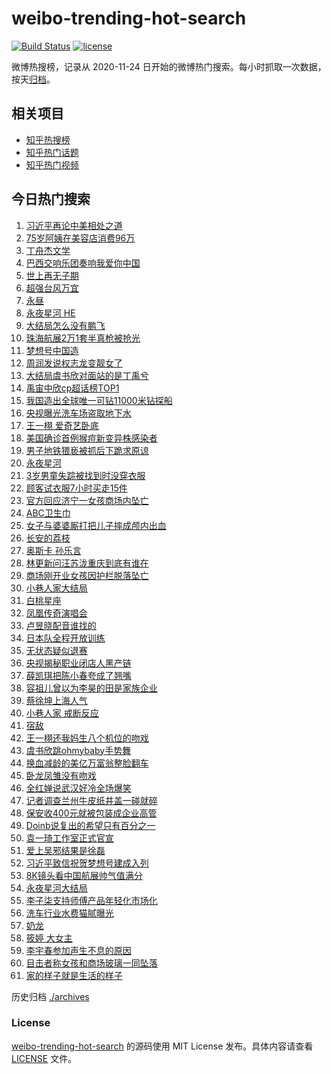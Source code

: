# weibo-trending-hot-search

[![Build Status](https://github.com/justjavac/weibo-trending-hot-search/workflows/ci/badge.svg?branch=master)](https://github.com/justjavac/weibo-trending-hot-search/actions)
[![license](https://img.shields.io/github/license/justjavac/weibo-trending-hot-search)](https://github.com/justjavac/weibo-trending-hot-search/blob/master/LICENSE)

微博热搜榜，记录从 2020-11-24 日开始的微博热门搜索。每小时抓取一次数据，按天[归档](./archives)。

## 相关项目

- [知乎热搜榜](https://github.com/justjavac/zhihu-trending-top-search)
- [知乎热门话题](https://github.com/justjavac/zhihu-trending-hot-questions)
- [知乎热门视频](https://github.com/justjavac/zhihu-trending-hot-video)

## 今日热门搜索

<!-- BEGIN -->
<!-- 最后更新时间 Mon Nov 18 2024 01:15:49 GMT+0800 (China Standard Time) -->

1. [习近平再论中美相处之道](https://s.weibo.com//weibo?q=%23%E4%B9%A0%E8%BF%91%E5%B9%B3%E5%86%8D%E8%AE%BA%E4%B8%AD%E7%BE%8E%E7%9B%B8%E5%A4%84%E4%B9%8B%E9%81%93%23&Refer=new_time)
1. [75岁阿姨在美容店消费96万](https://s.weibo.com//weibo?q=%2375%E5%B2%81%E9%98%BF%E5%A7%A8%E5%9C%A8%E7%BE%8E%E5%AE%B9%E5%BA%97%E6%B6%88%E8%B4%B996%E4%B8%87%23&t=31&band_rank=4&Refer=top)
1. [丁舟杰文学](https://s.weibo.com//weibo?q=%E4%B8%81%E8%88%9F%E6%9D%B0%E6%96%87%E5%AD%A6&t=31&band_rank=5&Refer=top)
1. [巴西交响乐团奏响我爱你中国](https://s.weibo.com//weibo?q=%23%E5%B7%B4%E8%A5%BF%E4%BA%A4%E5%93%8D%E4%B9%90%E5%9B%A2%E5%A5%8F%E5%93%8D%E6%88%91%E7%88%B1%E4%BD%A0%E4%B8%AD%E5%9B%BD%23&t=31&band_rank=3&Refer=top)
1. [世上再无子期](https://s.weibo.com//weibo?q=%E4%B8%96%E4%B8%8A%E5%86%8D%E6%97%A0%E5%AD%90%E6%9C%9F&t=31&band_rank=1&Refer=top)
1. [超强台风万宜](https://s.weibo.com//weibo?q=%23%E8%B6%85%E5%BC%BA%E5%8F%B0%E9%A3%8E%E4%B8%87%E5%AE%9C%23&t=31&band_rank=2&Refer=top)
1. [永昼](https://s.weibo.com//weibo?q=%E6%B0%B8%E6%98%BC&t=31&band_rank=19&Refer=top)
1. [永夜星河 HE](https://s.weibo.com//weibo?q=%E6%B0%B8%E5%A4%9C%E6%98%9F%E6%B2%B3%20HE&t=31&band_rank=7&Refer=top)
1. [大结局怎么没有鹏飞](https://s.weibo.com//weibo?q=%E5%A4%A7%E7%BB%93%E5%B1%80%E6%80%8E%E4%B9%88%E6%B2%A1%E6%9C%89%E9%B9%8F%E9%A3%9E&t=31&band_rank=8&Refer=top)
1. [珠海航展2万1套半真枪被抢光](https://s.weibo.com//weibo?q=%23%E7%8F%A0%E6%B5%B7%E8%88%AA%E5%B1%952%E4%B8%871%E5%A5%97%E5%8D%8A%E7%9C%9F%E6%9E%AA%E8%A2%AB%E6%8A%A2%E5%85%89%23&t=31&band_rank=10&Refer=top)
1. [梦想号中国造](https://s.weibo.com//weibo?q=%23%E6%A2%A6%E6%83%B3%E5%8F%B7%E4%B8%AD%E5%9B%BD%E9%80%A0%23&t=31&band_rank=10&Refer=top)
1. [周润发说权志龙变靓女了](https://s.weibo.com//weibo?q=%23%E5%91%A8%E6%B6%A6%E5%8F%91%E8%AF%B4%E6%9D%83%E5%BF%97%E9%BE%99%E5%8F%98%E9%9D%93%E5%A5%B3%E4%BA%86%23&t=31&band_rank=11&Refer=top)
1. [大结局虞书欣对面站的是丁禹兮](https://s.weibo.com//weibo?q=%23%E5%A4%A7%E7%BB%93%E5%B1%80%E8%99%9E%E4%B9%A6%E6%AC%A3%E5%AF%B9%E9%9D%A2%E7%AB%99%E7%9A%84%E6%98%AF%E4%B8%81%E7%A6%B9%E5%85%AE%23&t=31&band_rank=14&Refer=top)
1. [禹宙中欣cp超话榜TOP1](https://s.weibo.com//weibo?q=%23%E7%A6%B9%E5%AE%99%E4%B8%AD%E6%AC%A3cp%E8%B6%85%E8%AF%9D%E6%A6%9CTOP1%23&t=31&band_rank=12&Refer=top)
1. [我国造出全球唯一可钻11000米钻探船](https://s.weibo.com//weibo?q=%23%E6%88%91%E5%9B%BD%E9%80%A0%E5%87%BA%E5%85%A8%E7%90%83%E5%94%AF%E4%B8%80%E5%8F%AF%E9%92%BB11000%E7%B1%B3%E9%92%BB%E6%8E%A2%E8%88%B9%23&t=31&band_rank=14&Refer=top)
1. [央视曝光洗车场盗取地下水](https://s.weibo.com//weibo?q=%23%E5%A4%AE%E8%A7%86%E6%9B%9D%E5%85%89%E6%B4%97%E8%BD%A6%E5%9C%BA%E7%9B%97%E5%8F%96%E5%9C%B0%E4%B8%8B%E6%B0%B4%23&t=31&band_rank=9&Refer=top)
1. [王一栩 爱奇艺卧底](https://s.weibo.com//weibo?q=%E7%8E%8B%E4%B8%80%E6%A0%A9%20%E7%88%B1%E5%A5%87%E8%89%BA%E5%8D%A7%E5%BA%95&t=31&band_rank=26&Refer=top)
1. [美国确诊首例猴痘新变异株感染者](https://s.weibo.com//weibo?q=%23%E7%BE%8E%E5%9B%BD%E7%A1%AE%E8%AF%8A%E9%A6%96%E4%BE%8B%E7%8C%B4%E7%97%98%E6%96%B0%E5%8F%98%E5%BC%82%E6%A0%AA%E6%84%9F%E6%9F%93%E8%80%85%23&t=31&band_rank=6&Refer=top)
1. [男子地铁猥亵被抓后下跪求原谅](https://s.weibo.com//weibo?q=%23%E7%94%B7%E5%AD%90%E5%9C%B0%E9%93%81%E7%8C%A5%E4%BA%B5%E8%A2%AB%E6%8A%93%E5%90%8E%E4%B8%8B%E8%B7%AA%E6%B1%82%E5%8E%9F%E8%B0%85%23&t=31&band_rank=17&Refer=top)
1. [永夜星河](https://s.weibo.com//weibo?q=%E6%B0%B8%E5%A4%9C%E6%98%9F%E6%B2%B3&t=31&band_rank=19&Refer=top)
1. [3岁男童失踪被找到时没穿衣服](https://s.weibo.com//weibo?q=%233%E5%B2%81%E7%94%B7%E7%AB%A5%E5%A4%B1%E8%B8%AA%E8%A2%AB%E6%89%BE%E5%88%B0%E6%97%B6%E6%B2%A1%E7%A9%BF%E8%A1%A3%E6%9C%8D%23&t=31&band_rank=20&Refer=top)
1. [顾客试衣服7小时买走15件](https://s.weibo.com//weibo?q=%23%E9%A1%BE%E5%AE%A2%E8%AF%95%E8%A1%A3%E6%9C%8D7%E5%B0%8F%E6%97%B6%E4%B9%B0%E8%B5%B015%E4%BB%B6%23&t=31&band_rank=21&Refer=top)
1. [官方回应济宁一女孩商场内坠亡](https://s.weibo.com//weibo?q=%23%E5%AE%98%E6%96%B9%E5%9B%9E%E5%BA%94%E6%B5%8E%E5%AE%81%E4%B8%80%E5%A5%B3%E5%AD%A9%E5%95%86%E5%9C%BA%E5%86%85%E5%9D%A0%E4%BA%A1%23&t=31&band_rank=22&Refer=top)
1. [ABC卫生巾](https://s.weibo.com//weibo?q=ABC%E5%8D%AB%E7%94%9F%E5%B7%BE&t=31&band_rank=24&Refer=top)
1. [女子与婆婆厮打把儿子摔成颅内出血](https://s.weibo.com//weibo?q=%23%E5%A5%B3%E5%AD%90%E4%B8%8E%E5%A9%86%E5%A9%86%E5%8E%AE%E6%89%93%E6%8A%8A%E5%84%BF%E5%AD%90%E6%91%94%E6%88%90%E9%A2%85%E5%86%85%E5%87%BA%E8%A1%80%23&t=31&band_rank=23&Refer=top)
1. [长安的荔枝](https://s.weibo.com//weibo?q=%E9%95%BF%E5%AE%89%E7%9A%84%E8%8D%94%E6%9E%9D&t=31&band_rank=13&Refer=top)
1. [奥斯卡 孙乐言](https://s.weibo.com//weibo?q=%E5%A5%A5%E6%96%AF%E5%8D%A1%20%E5%AD%99%E4%B9%90%E8%A8%80&t=31&band_rank=16&Refer=top)
1. [林更新问汪苏泷重庆到底有谁在](https://s.weibo.com//weibo?q=%23%E6%9E%97%E6%9B%B4%E6%96%B0%E9%97%AE%E6%B1%AA%E8%8B%8F%E6%B3%B7%E9%87%8D%E5%BA%86%E5%88%B0%E5%BA%95%E6%9C%89%E8%B0%81%E5%9C%A8%23&t=31&band_rank=18&Refer=top)
1. [商场刚开业女孩因护栏脱落坠亡](https://s.weibo.com//weibo?q=%23%E5%95%86%E5%9C%BA%E5%88%9A%E5%BC%80%E4%B8%9A%E5%A5%B3%E5%AD%A9%E5%9B%A0%E6%8A%A4%E6%A0%8F%E8%84%B1%E8%90%BD%E5%9D%A0%E4%BA%A1%23&t=31&band_rank=29&Refer=top)
1. [小巷人家大结局](https://s.weibo.com//weibo?q=%E5%B0%8F%E5%B7%B7%E4%BA%BA%E5%AE%B6%E5%A4%A7%E7%BB%93%E5%B1%80&t=31&band_rank=30&Refer=top)
1. [白桃星座](https://s.weibo.com//weibo?q=%E7%99%BD%E6%A1%83%E6%98%9F%E5%BA%A7&t=31&band_rank=15&Refer=top)
1. [凤凰传奇演唱会](https://s.weibo.com//weibo?q=%E5%87%A4%E5%87%B0%E4%BC%A0%E5%A5%87%E6%BC%94%E5%94%B1%E4%BC%9A&t=31&band_rank=34&Refer=top)
1. [卢昱晓配音谁找的](https://s.weibo.com//weibo?q=%E5%8D%A2%E6%98%B1%E6%99%93%E9%85%8D%E9%9F%B3%E8%B0%81%E6%89%BE%E7%9A%84&t=31&band_rank=37&Refer=top)
1. [日本队全程开放训练](https://s.weibo.com//weibo?q=%23%E6%97%A5%E6%9C%AC%E9%98%9F%E5%85%A8%E7%A8%8B%E5%BC%80%E6%94%BE%E8%AE%AD%E7%BB%83%23&t=31&band_rank=46&Refer=top)
1. [无状态疑似退赛](https://s.weibo.com//weibo?q=%23%E6%97%A0%E7%8A%B6%E6%80%81%E7%96%91%E4%BC%BC%E9%80%80%E8%B5%9B%23&t=31&band_rank=28&Refer=top)
1. [央视揭秘职业闭店人黑产链](https://s.weibo.com//weibo?q=%23%E5%A4%AE%E8%A7%86%E6%8F%AD%E7%A7%98%E8%81%8C%E4%B8%9A%E9%97%AD%E5%BA%97%E4%BA%BA%E9%BB%91%E4%BA%A7%E9%93%BE%23&t=31&band_rank=41&Refer=top)
1. [薛凯琪把陈小春夸成了翘嘴](https://s.weibo.com//weibo?q=%E8%96%9B%E5%87%AF%E7%90%AA%E6%8A%8A%E9%99%88%E5%B0%8F%E6%98%A5%E5%A4%B8%E6%88%90%E4%BA%86%E7%BF%98%E5%98%B4&t=31&band_rank=36&Refer=top)
1. [容祖儿曾以为李昊的田是家族企业](https://s.weibo.com//weibo?q=%23%E5%AE%B9%E7%A5%96%E5%84%BF%E6%9B%BE%E4%BB%A5%E4%B8%BA%E6%9D%8E%E6%98%8A%E7%9A%84%E7%94%B0%E6%98%AF%E5%AE%B6%E6%97%8F%E4%BC%81%E4%B8%9A%23&t=31&band_rank=35&Refer=top)
1. [蔡徐坤上海人气](https://s.weibo.com//weibo?q=%23%E8%94%A1%E5%BE%90%E5%9D%A4%E4%B8%8A%E6%B5%B7%E4%BA%BA%E6%B0%94%23&t=31&band_rank=31&Refer=top)
1. [小巷人家 戒断反应](https://s.weibo.com//weibo?q=%E5%B0%8F%E5%B7%B7%E4%BA%BA%E5%AE%B6%20%E6%88%92%E6%96%AD%E5%8F%8D%E5%BA%94&t=31&band_rank=39&Refer=top)
1. [宿敌](https://s.weibo.com//weibo?q=%E5%AE%BF%E6%95%8C&t=31&band_rank=36&Refer=top)
1. [王一栩还我妈生八个机位的吻戏](https://s.weibo.com//weibo?q=%23%E7%8E%8B%E4%B8%80%E6%A0%A9%E8%BF%98%E6%88%91%E5%A6%88%E7%94%9F%E5%85%AB%E4%B8%AA%E6%9C%BA%E4%BD%8D%E7%9A%84%E5%90%BB%E6%88%8F%23&t=31&band_rank=40&Refer=top)
1. [虞书欣跳ohmybaby手势舞](https://s.weibo.com//weibo?q=%23%E8%99%9E%E4%B9%A6%E6%AC%A3%E8%B7%B3ohmybaby%E6%89%8B%E5%8A%BF%E8%88%9E%23&t=31&band_rank=44&Refer=top)
1. [换血减龄的美亿万富翁整脸翻车](https://s.weibo.com//weibo?q=%23%E6%8D%A2%E8%A1%80%E5%87%8F%E9%BE%84%E7%9A%84%E7%BE%8E%E4%BA%BF%E4%B8%87%E5%AF%8C%E7%BF%81%E6%95%B4%E8%84%B8%E7%BF%BB%E8%BD%A6%23&t=31&band_rank=45&Refer=top)
1. [卧龙凤雏没有吻戏](https://s.weibo.com//weibo?q=%E5%8D%A7%E9%BE%99%E5%87%A4%E9%9B%8F%E6%B2%A1%E6%9C%89%E5%90%BB%E6%88%8F&t=31&band_rank=33&Refer=top)
1. [全红婵说武汉好冷全场爆笑](https://s.weibo.com//weibo?q=%23%E5%85%A8%E7%BA%A2%E5%A9%B5%E8%AF%B4%E6%AD%A6%E6%B1%89%E5%A5%BD%E5%86%B7%E5%85%A8%E5%9C%BA%E7%88%86%E7%AC%91%23&t=31&band_rank=45&Refer=top)
1. [记者调查兰州牛皮纸井盖一碰就碎](https://s.weibo.com//weibo?q=%23%E8%AE%B0%E8%80%85%E8%B0%83%E6%9F%A5%E5%85%B0%E5%B7%9E%E7%89%9B%E7%9A%AE%E7%BA%B8%E4%BA%95%E7%9B%96%E4%B8%80%E7%A2%B0%E5%B0%B1%E7%A2%8E%23&t=31&band_rank=25&Refer=top)
1. [保安收400元就被包装成企业高管](https://s.weibo.com//weibo?q=%23%E4%BF%9D%E5%AE%89%E6%94%B6400%E5%85%83%E5%B0%B1%E8%A2%AB%E5%8C%85%E8%A3%85%E6%88%90%E4%BC%81%E4%B8%9A%E9%AB%98%E7%AE%A1%23&t=31&band_rank=38&Refer=top)
1. [Doinb说复出的希望只有百分之一](https://s.weibo.com//weibo?q=%23Doinb%E8%AF%B4%E5%A4%8D%E5%87%BA%E7%9A%84%E5%B8%8C%E6%9C%9B%E5%8F%AA%E6%9C%89%E7%99%BE%E5%88%86%E4%B9%8B%E4%B8%80%23&t=31&band_rank=47&Refer=top)
1. [袁一琦工作室正式官宣](https://s.weibo.com//weibo?q=%23%E8%A2%81%E4%B8%80%E7%90%A6%E5%B7%A5%E4%BD%9C%E5%AE%A4%E6%AD%A3%E5%BC%8F%E5%AE%98%E5%AE%A3%23&t=31&band_rank=49&Refer=top)
1. [爱上吴邪结果是徐磊](https://s.weibo.com//weibo?q=%E7%88%B1%E4%B8%8A%E5%90%B4%E9%82%AA%E7%BB%93%E6%9E%9C%E6%98%AF%E5%BE%90%E7%A3%8A&t=31&band_rank=50&Refer=top)
1. [习近平致信祝贺梦想号建成入列](https://s.weibo.com//weibo?q=%23%E4%B9%A0%E8%BF%91%E5%B9%B3%E8%87%B4%E4%BF%A1%E7%A5%9D%E8%B4%BA%E6%A2%A6%E6%83%B3%E5%8F%B7%E5%BB%BA%E6%88%90%E5%85%A5%E5%88%97%23&Refer=new_time)
1. [8K镜头看中国航展帅气值满分](https://s.weibo.com//weibo?q=%238K%E9%95%9C%E5%A4%B4%E7%9C%8B%E4%B8%AD%E5%9B%BD%E8%88%AA%E5%B1%95%E5%B8%85%E6%B0%94%E5%80%BC%E6%BB%A1%E5%88%86%23&t=31&band_rank=20&Refer=top)
1. [永夜星河大结局](https://s.weibo.com//weibo?q=%E6%B0%B8%E5%A4%9C%E6%98%9F%E6%B2%B3%E5%A4%A7%E7%BB%93%E5%B1%80&t=31&band_rank=27&Refer=top)
1. [李子柒支持师傅产品年轻化市场化](https://s.weibo.com//weibo?q=%23%E6%9D%8E%E5%AD%90%E6%9F%92%E6%94%AF%E6%8C%81%E5%B8%88%E5%82%85%E4%BA%A7%E5%93%81%E5%B9%B4%E8%BD%BB%E5%8C%96%E5%B8%82%E5%9C%BA%E5%8C%96%23&t=31&band_rank=32&Refer=top)
1. [洗车行业水费猫腻曝光](https://s.weibo.com//weibo?q=%23%E6%B4%97%E8%BD%A6%E8%A1%8C%E4%B8%9A%E6%B0%B4%E8%B4%B9%E7%8C%AB%E8%85%BB%E6%9B%9D%E5%85%89%23&t=31&band_rank=39&Refer=top)
1. [奶龙](https://s.weibo.com//weibo?q=%E5%A5%B6%E9%BE%99&t=31&band_rank=42&Refer=top)
1. [筱婷 大女主](https://s.weibo.com//weibo?q=%E7%AD%B1%E5%A9%B7%20%E5%A4%A7%E5%A5%B3%E4%B8%BB&t=31&band_rank=43&Refer=top)
1. [李宇春参加声生不息的原因](https://s.weibo.com//weibo?q=%E6%9D%8E%E5%AE%87%E6%98%A5%E5%8F%82%E5%8A%A0%E5%A3%B0%E7%94%9F%E4%B8%8D%E6%81%AF%E7%9A%84%E5%8E%9F%E5%9B%A0&t=31&band_rank=48&Refer=top)
1. [目击者称女孩和商场玻璃一同坠落](https://s.weibo.com//weibo?q=%23%E7%9B%AE%E5%87%BB%E8%80%85%E7%A7%B0%E5%A5%B3%E5%AD%A9%E5%92%8C%E5%95%86%E5%9C%BA%E7%8E%BB%E7%92%83%E4%B8%80%E5%90%8C%E5%9D%A0%E8%90%BD%23&t=31&band_rank=49&Refer=top)
1. [家的样子就是生活的样子](https://s.weibo.com//weibo?q=%23%E5%AE%B6%E7%9A%84%E6%A0%B7%E5%AD%90%E5%B0%B1%E6%98%AF%E7%94%9F%E6%B4%BB%E7%9A%84%E6%A0%B7%E5%AD%90%23&t=31&band_rank=50&Refer=top)

<!-- END -->

历史归档 [./archives](./archives)

### License

[weibo-trending-hot-search](https://github.com/justjavac/weibo-trending-hot-search) 的源码使用 MIT License
发布。具体内容请查看 [LICENSE](./LICENSE) 文件。
